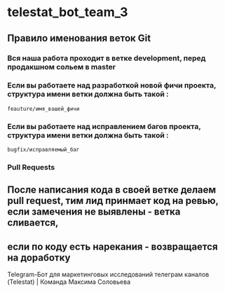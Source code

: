 # telestat_bot_team_3

## Правило именования веток Git
### Вся наша работа проходит в ветке development, перед продакшном сольем в master

### Если вы работаете над разработкой новой фичи проекта, структура имени ветки должна быть такой :
```
feauture/имя_вашей_фичи
```

### Если вы работаете над исправлением багов проекта, структура имени ветки должна быть такой :
```
bugfix/исправляемый_баг
```

### Pull Requests
## После написания кода в своей ветке делаем pull request, тим лид принмает код на ревью, если замечения не выявлены - ветка сливается,
## если по коду есть нарекания - возвращается на доработку 

Telegram-Бот для маркетинговых исследований телеграм каналов (Telestat) | Команда Максима Соловьева
